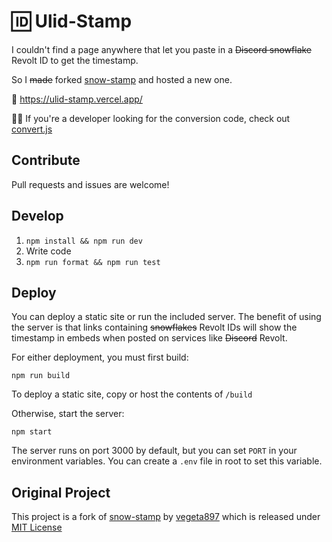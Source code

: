 # 🆔 Ulid-Stamp

I couldn't find a page anywhere that let you paste in a ~~Discord snowflake~~ Revolt ID to get the timestamp.

So I ~~made~~ forked [snow-stamp](https://github.com/vegeta897/snow-stamp) and hosted a new one.

🔗 https://ulid-stamp.vercel.app/

👩‍💻 If you're a developer looking for the conversion code, check out [convert.js](src/convert.js)

## Contribute

Pull requests and issues are welcome!

## Develop

1. `npm install && npm run dev`
2. Write code
3. `npm run format && npm run test`

## Deploy

You can deploy a static site or run the included server. The benefit of using the server is that links containing ~~snowflakes~~ Revolt IDs will show the timestamp in embeds when posted on services like ~~Discord~~ Revolt.

For either deployment, you must first build:

`npm run build`

To deploy a static site, copy or host the contents of `/build`

Otherwise, start the server:

`npm start`

The server runs on port 3000 by default, but you can set `PORT` in your environment variables. You can create a `.env` file in root to set this variable.

## Original Project

This project is a fork of [snow-stamp](https://github.com/vegeta897/snow-stamp) by [vegeta897](https://github.com/vegeta897) which is released under [MIT License](https://github.com/vegeta897/snow-stamp/blob/main/LICENSE)
